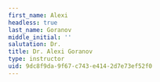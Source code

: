 ```yaml
---
first_name: Alexi
headless: true
last_name: Goranov
middle_initial: ''
salutation: Dr.
title: Dr. Alexi Goranov
type: instructor
uid: 9dc8f9da-9f67-c743-e414-2d7e73ef52f0
---
```

